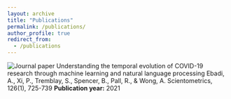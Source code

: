 ```yaml
---
layout: archive
title: "Publications"
permalink: /publications/
author_profile: true
redirect_from:
  - /publications
---
```


![Journal paper](Journal.png) Understanding the temporal evolution of COVID-19 research through machine learning and natural language processing
Ebadi, A., Xi, P., Tremblay, S., Spencer, B., Pall, R., & Wong, A.
Scientometrics, 126(1), 725-739
__Publication year:__ 2021

